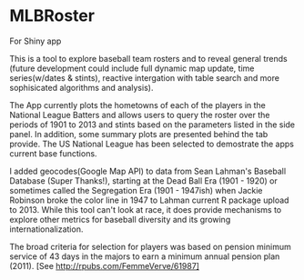 # MLBRoster
For Shiny app

This is a tool to explore baseball team rosters and to reveal general trends (future development could include full dynamic map update, time series(w/dates & stints), reactive intergation with table search and more sophisicated algorithms and analysis).

The App currently plots the hometowns of each of the players in the National League Batters and allows users to query the roster over the periods of 1901 to 2013 and stints based on the parameters listed in the side panel. In addition, some summary plots are presented behind the tab provide. The US National League has been selected to demostrate the apps current base functions.

I added geocodes(Google Map API) to data from Sean Lahman's Baseball Database (Super Thanks!), starting at the Dead Ball Era (1901 - 1920) or sometimes called the Segregation Era (1901 - 1947ish) when Jackie Robinson broke the color line in 1947 to Lahman current R package upload to 2013. While this tool can't look at race, it does provide mechanisms to explore other metrics for baseball diversity and its growing internationalization.

The broad criteria for selection for players was based on pension minimum service of 43 days in the majors to earn a minimum annual pension plan (2011). 
[See http://rpubs.com/FemmeVerve/61987]
